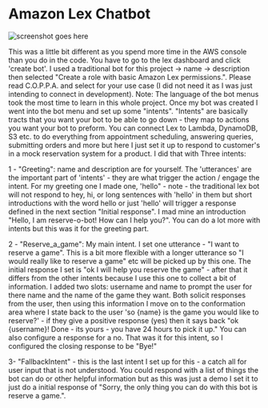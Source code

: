 # Amazon Lex Chatbot

![screenshot goes here](./not-taken-yet.png)


This was a little bit different as you spend more time in the AWS console than you do in the code. You have to go to the lex dashboard and click 'create bot'. I used a traditional bot for this project -> name -> description then selected "Create a role with basic Amazon Lex permissions.". Please read C.O.P.P.A. and select for your use case (I did not need it as I was just intending to connect in development). Note: The language of the bot menus took the most time to learn in this whole project. Once my bot was created I went into the bot menu and set up some "intents". "Intents" are basically tracts that you want your bot to be able to go down - they map to actions you want your bot to preform. You can connect Lex to Lambda, DynamoDB, S3 etc. to do everything from appointment scheduling, answering queries, submitting orders and more but here I just set it up to respond to customer's in a mock reservation system for a product. I did that with Three intents:

1 - "Greeting":  name and description are for yourself. The 'utterances' are the important part of 'intents' - they are what trigger the action / engage the intent. For my greeting one I made one, 'hello" - note - the traditional lex bot will not respond to hey, hi, or long sentences with 'hello' in them but short introductions with the word hello or just 'hello' will trigger a response defined in the next section "Initial response". I mad mine an introduction "Hello, I am reserve-o-bot! How can I help you?". You can do a lot more with intents but this was it for the greeting part.

2 - "Reserve_a_game": My main intent. I set one utterance - "I want to reserve a game". This is a bit more flexible with a longer utterance so "I would really like to reserve a game" etc will be picked up by this one. The initial response I set is "ok I will help you reserve the game" - after that it differs from the other intents because I use this one to collect a bit of information. I added two slots: username and name to prompt the user for there name and the name of the game they want. Both solicit responses from the user, then using this information I move on to the conformation area where I state back to the user 'so {name} is the game you would like to reserve?' - if they give a positive response (yes) then it says back "ok {username}! Done - its yours - you have 24 hours to pick it up." You can also configure a response for a no. That was it for this intent, so I configured the closing response to be "Bye!"

3- "FallbackIntent" - this is the last intent I set up for this - a catch all for user input that is not understood. You could respond with a list of things the bot can do or other helpful information but as this was just a demo I set it to just do a initial response of "Sorry, the only thing you can do with this bot is reserve a game.". 

